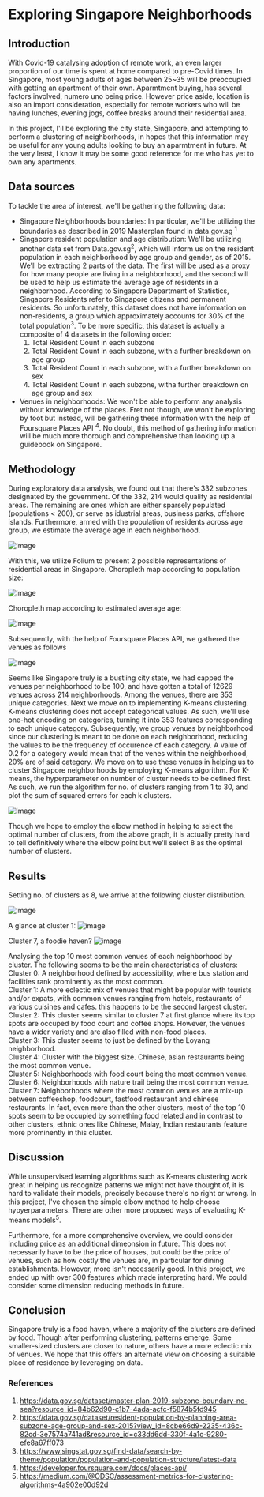 # Exploring Singapore Neighborhoods

## Introduction
With Covid-19 catalysing adoption of remote work, an even larger proportion of our time is spent at home compared to pre-Covid times. In Singapore, most young adults of ages between 25~35 will be preoccupied with getting an apartment of their own. Aparmtment buying, has several factors involved, numero uno being price. However price aside, location is also an import consideration, especially for remote workers who will be having lunches, evening jogs, coffee breaks around their residential area.

In this project, I'll be exploring the city state, Singapore, and attempting to perform a clustering of neighborhoods, in hopes that this information may be useful for any young adults looking to buy an aparmtment in future. At the very least, I know it may be some good reference for me who has yet to own any apartments.

## Data sources
To tackle the area of interest, we'll be gathering the following data:
* Singapore Neighborhoods boundaries: In particular, we'll be utilizing the boundaries as described in 2019 Masterplan found in data.gov.sg <sup>1</sup>
* Singapore resident population and age distribution: We'll be utilizing another data set from Data.gov.sg<sup>2</sup>, which will inform us on the resident population in each neighborhood by age group and gender, as of 2015. We'll be extracting 2 parts of the data. The first will be used as a proxy for how many people are living in a neighborhood, and the second will be used to help us estimate the average age of residents in a neighborhood. According to Singapore Department of Statistics, Singapore Residents refer to Singapore citizens and permanent residents. So unfortunately, this dataset does not have information on non-residents, a group which approximately accounts for 30% of the total population<sup>3</sup>. To be more specific, this dataset is actually a composite of 4 datasets in the following order:
  <ol>
  <li>Total Resident Count in each subzone</li>
  <li>Total Resident Count in each subzone, with a further breakdown on age group</li>
  <li>Total Resident Count in each subzone, with a further breakdown on sex</li>
  <li>Total Resident Count in each subzone, witha further breakdown on age group and sex</li>
  </ol>
* Venues in neighborhoods: We won't be able to perform any analysis without knowledge of the places. Fret not though, we won't be exploring by foot but instead, will be gathering these information with the help of Foursquare Places API <sup>4</sup>. No doubt, this method of gathering information will be much more thorough and comprehensive than looking up a guidebook on Singapore.

## Methodology
During exploratory data analysis, we found out that there's 332 subzones designated by the government. Of the 332, 214 would qualify as residential areas. The remaining are ones which are either sparsely populated (populations < 200), or serve as idustrial areas, business parks, offshore islands. Furthermore, armed with the population of residents across age group, we estimate the average age in each neighborhood. 

![image](https://user-images.githubusercontent.com/65491089/123555900-14a2c580-d7bb-11eb-91e8-609432876ba0.png)

With this, we utilize Folium to present 2 possible representations of residential areas in Singapore. Choropleth map according to population size: 

![image](https://user-images.githubusercontent.com/65491089/123555918-3308c100-d7bb-11eb-9070-183da13a4372.png)

Choropleth map according to estimated average age: 

![image](https://user-images.githubusercontent.com/65491089/123555925-3d2abf80-d7bb-11eb-960c-b5fe355a481f.png)

Subsequently, with the help of Foursquare Places API, we gathered the venues as follows 

![image](https://user-images.githubusercontent.com/65491089/123555943-53388000-d7bb-11eb-91d3-cee3a342bf94.png)

Seems like Singapore truly is a bustling city state, we had capped the venues per neighborhood to be 100, and have gotten a total of 12629 venues across 214 neighborhoods. Among the venues, there are 353 unique categories. Next we move on to implementing K-means clustering. K-means clustering does not accept categorical values. As such, we'll use one-hot encoding on categories, turning it into 353 features corresponding to each unique category. Subsequently, we group venues by neighborhood since our clustering is meant to be done on each neighborhood, reducing the values to be the frequency of occurence of each category. A value of 0.2 for a category would mean that of the venes within the neighborhood, 20% are of said category.
We move on to use these venues in helping us to cluster Singapore neighborhoods by employing K-means algorithm. For K-means, the hyperparameter on number of cluster needs to be defined first. As such, we run the algorithm for no. of clusters ranging from 1 to 30, and plot the sum of squared errors for each k clusters.

![image](https://user-images.githubusercontent.com/65491089/123555950-5fbcd880-d7bb-11eb-8e6e-343f0bfc135d.png)

Though we hope to employ the elbow method in helping to select the optimal number of clusters, from the above graph, it is actually pretty hard to tell definitively where the elbow point but we'll select 8 as the optimal number of clusters.

## Results
Setting no. of clusters as 8, we arrive at the following cluster distribution.

![image](https://user-images.githubusercontent.com/65491089/123555963-6e0af480-d7bb-11eb-85b8-acdab4dd184c.png)

A glance at cluster 1:
![image](https://user-images.githubusercontent.com/65491089/123555976-7c591080-d7bb-11eb-8897-a8b0f7df5bd1.png)

Cluster 7, a foodie haven?
![image](https://user-images.githubusercontent.com/65491089/123555873-f210ac80-d7ba-11eb-954d-4ffcb20dc099.png)

Analysing the top 10 most common venues of each neighborhood by cluster. The following seems to be the main characteristics of clusters:<br>
Cluster 0: A neighborhood defined by accessibility, where bus station and facilities rank prominently as the most common.<br>
Cluster 1: A more eclectic mix of venues that might be popular with tourists and/or expats, with common venues ranging from hotels, restaurants of various cuisines and cafes. this happens to be the second largest cluster.<br>
Cluster 2: This cluster seems similar to cluster 7 at first glance where its top spots are occuped by food court and coffee shops. However, the venues have a wider variety and are also filled with non-food places.<br>
Cluster 3: This cluster seems to just be defined by the Loyang neighborhood.<br>
Cluster 4: Cluster with the biggest size. Chinese, asian restaurants being the most common venue.<br>
Cluster 5: Neighborhoods with food court being the most common venue.<br>
Cluster 6: Neighborhoods with nature trail being the most common venue.<br>
Cluster 7: Neighborhoods where the most common venues are a mix-up between coffeeshop, foodcourt, fastfood restaurant and chinese restaurants. In fact, even more than the other clusters, most of the top 10 spots seem to be occupied by something food related and in contrast to other clusters, ethnic ones like Chinese, Malay, Indian restaurants feature more prominently in this cluster.<br>

## Discussion
While unsupervised learning algorithms such as K-means clustering work great in helping us recognize patterns we might not have thought of, it is hard to validate their models, precisely because there's no right or wrong. In this project, I've chosen the simple elbow method to help choose hypyerparameters. There are other more proposed ways of evaluating K-means models<sup>5</sup>.

Furthermore, for a more comprehensive overview, we could consider including price as an additional dimeonsion in future. This does not necessarily have to be the price of houses, but could be the price of venues, such as how costly the venues are, in particular for dining establishments. However, more isn't necessarily good. In this project, we ended up with over 300 features which made interpreting hard. We could consider some dimension reducing methods in future.

## Conclusion
Singapore truly is a food haven, where a majority of the clusters are defined by food. Though after performing clustering, patterns emerge. Some smaller-sized clusters are closer to nature, others have a more eclectic mix of venues. We hope that this offers an alternate view on choosing a suitable place of residence by leveraging on data.

### References
1. https://data.gov.sg/dataset/master-plan-2019-subzone-boundary-no-sea?resource_id=84b62d90-c1b7-4ada-acfc-f5874b5fd945
2. https://data.gov.sg/dataset/resident-population-by-planning-area-subzone-age-group-and-sex-2015?view_id=8cbe66d9-2235-436c-82cd-3e7574a741ad&resource_id=c33dd6dd-330f-4a1c-9280-efe8a67ff073
3. https://www.singstat.gov.sg/find-data/search-by-theme/population/population-and-population-structure/latest-data
4. https://developer.foursquare.com/docs/places-api/
5. https://medium.com/@ODSC/assessment-metrics-for-clustering-algorithms-4a902e00d92d

